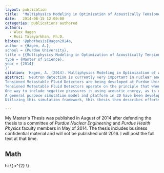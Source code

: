 ```yaml
---
layout: publication
title:  "Multiphysics Modeling in Optimization of Acoustically Tensioned Metastable Fluid Neutron Detectors"
date:   2014-08-15 12:00:00
categories: publications authored
authors:
  - Alex Hagen
  - Rusi Taleyarkhan, Ph.D.
bibtex: '@phdthesis{Hagen2014a,
author = {Hagen, A.},
school = {Purdue University},
title = {{Multiphysics Modeling in Optimization of Acoustically Tensioned Metastable Fluid Neutron Detectors}},
type = {Master of Science},
year = {2014}
}'
citation: 'Hagen, A. (2014). Multiphysics Modeling in Optimization of Acoustically Tensioned Metastable Fluid Neutron Detectors. Purdue University.'
abstract: 'Neutron detection is currently very important in nuclear energy, and related homeland security and health physics fields.  State of the art detectors currently fall short in many areas, especially in cost and ruggedness.\n
Tensioned Metastable Fluid Detectors are being developed at Purdue University that boast high intrinsic efficiency, rapid on-off times, detection of fast and thermal neutrons, possible directionality, ease of use, and above all, drastically reduced cost.\n
Tensioned Metastable Fluid Detectors operate on the principle that when a fluid is placed into a metastable state by inducing negative (tensile) pressures on it, it may cavitate when subjected to a neutron collision event.\n
One way to include negative pressures is using acoustic energy, as is done in the Acoustically Tensioned Metastable Fluid Detector. The design of these detectors requires intricate knowledge of the states of metastability (enabling substance detection) that will develop in the chamber.\n
A general purpose simulation model and platform in 3D have been developed that combine the electromechanical and piezoelectric aspects of the driving piezoelectric device, the structural mechanical response of the resonant acoustic chamber, and the acoustic response of the detection fluid. This thesis describes studies which demonstrate attainments for drastically increasing the simulation accuracy, from \\( > 3 \% \\) error to less than experimental error. A sensitivity analysis of four important parameters is presented to discuss the effect of physical perturbations on the model.  This thesis also describes several methodologies developed and deployed for verifying the simulation framework, including novel non-invasive methods.\n
Utilizing this simulation framework, this thesis then describes efforts to make the simulation an easily usable design tool to experimenters. It goes on to describe several practical design resonant parameter interplays which alleviate issues and allow for greater flexibility of the system parameters.'

---
```


My Master's Thesis was published in August of 2014 after defending the thesis to a committee of *Purdue Nuclear Engineering* and *Purdue Health Physics* faculty members in May of 2014.  The thesis includes business confidential material and will not be published until 2016.  I will post the full text at that time.

## Math
hi 
\\( x^{2} \\)